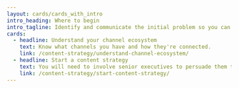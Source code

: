 ```yaml
---
layout: cards/cards_with_intro
intro_heading: Where to begin
intro_tagline: Identify and communicate the initial problem so you can get buy-in for your content strategy.
cards:
  - headline: Understand your channel ecosystem
    text: Know what channels you have and how they're connected.
    link: /content-strategy/understand-channel-ecosystem/
  - headline: Start a content strategy
    text: You will need to involve senior executives to persuade them to approve your strategy.
    link: /content-strategy/start-content-strategy/
---
```

